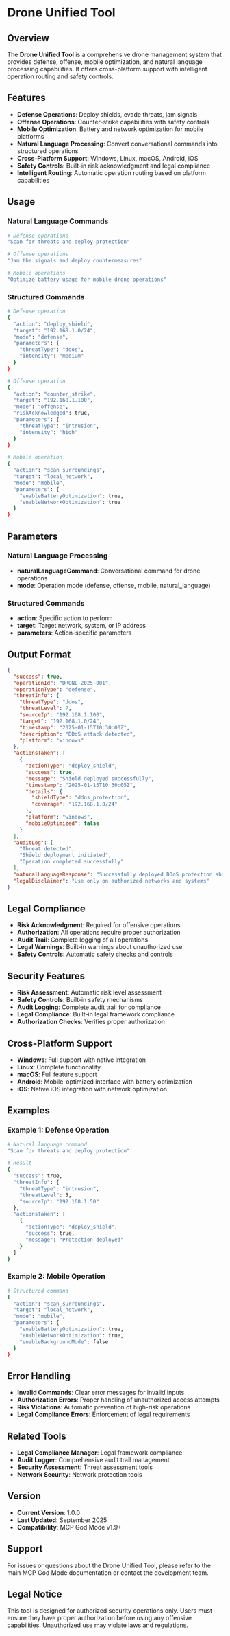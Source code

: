 # Drone Unified Tool

## Overview
The **Drone Unified Tool** is a comprehensive drone management system that provides defense, offense, mobile optimization, and natural language processing capabilities. It offers cross-platform support with intelligent operation routing and safety controls.

## Features
- **Defense Operations**: Deploy shields, evade threats, jam signals
- **Offense Operations**: Counter-strike capabilities with safety controls
- **Mobile Optimization**: Battery and network optimization for mobile platforms
- **Natural Language Processing**: Convert conversational commands into structured operations
- **Cross-Platform Support**: Windows, Linux, macOS, Android, iOS
- **Safety Controls**: Built-in risk acknowledgment and legal compliance
- **Intelligent Routing**: Automatic operation routing based on platform capabilities

## Usage

### Natural Language Commands
```bash
# Defense operations
"Scan for threats and deploy protection"

# Offense operations
"Jam the signals and deploy countermeasures"

# Mobile operations
"Optimize battery usage for mobile drone operations"
```

### Structured Commands
```bash
# Defense operation
{
  "action": "deploy_shield",
  "target": "192.168.1.0/24",
  "mode": "defense",
  "parameters": {
    "threatType": "ddos",
    "intensity": "medium"
  }
}

# Offense operation
{
  "action": "counter_strike",
  "target": "192.168.1.100",
  "mode": "offense",
  "riskAcknowledged": true,
  "parameters": {
    "threatType": "intrusion",
    "intensity": "high"
  }
}

# Mobile operation
{
  "action": "scan_surroundings",
  "target": "local_network",
  "mode": "mobile",
  "parameters": {
    "enableBatteryOptimization": true,
    "enableNetworkOptimization": true
  }
}
```

## Parameters

### Natural Language Processing
- **naturalLanguageCommand**: Conversational command for drone operations
- **mode**: Operation mode (defense, offense, mobile, natural_language)

### Structured Commands
- **action**: Specific action to perform
- **target**: Target network, system, or IP address
- **parameters**: Action-specific parameters

## Output Format
```json
{
  "success": true,
  "operationId": "DRONE-2025-001",
  "operationType": "defense",
  "threatInfo": {
    "threatType": "ddos",
    "threatLevel": 7,
    "sourceIp": "192.168.1.100",
    "target": "192.168.1.0/24",
    "timestamp": "2025-01-15T10:30:00Z",
    "description": "DDoS attack detected",
    "platform": "windows"
  },
  "actionsTaken": [
    {
      "actionType": "deploy_shield",
      "success": true,
      "message": "Shield deployed successfully",
      "timestamp": "2025-01-15T10:30:05Z",
      "details": {
        "shieldType": "ddos_protection",
        "coverage": "192.168.1.0/24"
      },
      "platform": "windows",
      "mobileOptimized": false
    }
  ],
  "auditLog": [
    "Threat detected",
    "Shield deployment initiated",
    "Operation completed successfully"
  ],
  "naturalLanguageResponse": "Successfully deployed DDoS protection shield for the target network",
  "legalDisclaimer": "Use only on authorized networks and systems"
}
```

## Legal Compliance
- **Risk Acknowledgment**: Required for offensive operations
- **Authorization**: All operations require proper authorization
- **Audit Trail**: Complete logging of all operations
- **Legal Warnings**: Built-in warnings about unauthorized use
- **Safety Controls**: Automatic safety checks and controls

## Security Features
- **Risk Assessment**: Automatic risk level assessment
- **Safety Controls**: Built-in safety mechanisms
- **Audit Logging**: Complete audit trail for compliance
- **Legal Compliance**: Built-in legal framework compliance
- **Authorization Checks**: Verifies proper authorization

## Cross-Platform Support
- **Windows**: Full support with native integration
- **Linux**: Complete functionality
- **macOS**: Full feature support
- **Android**: Mobile-optimized interface with battery optimization
- **iOS**: Native iOS integration with network optimization

## Examples

### Example 1: Defense Operation
```bash
# Natural language command
"Scan for threats and deploy protection"

# Result
{
  "success": true,
  "threatInfo": {
    "threatType": "intrusion",
    "threatLevel": 5,
    "sourceIp": "192.168.1.50"
  },
  "actionsTaken": [
    {
      "actionType": "deploy_shield",
      "success": true,
      "message": "Protection deployed"
    }
  ]
}
```

### Example 2: Mobile Operation
```bash
# Structured command
{
  "action": "scan_surroundings",
  "target": "local_network",
  "mode": "mobile",
  "parameters": {
    "enableBatteryOptimization": true,
    "enableNetworkOptimization": true,
    "enableBackgroundMode": false
  }
}
```

## Error Handling
- **Invalid Commands**: Clear error messages for invalid inputs
- **Authorization Errors**: Proper handling of unauthorized access attempts
- **Risk Violations**: Automatic prevention of high-risk operations
- **Legal Compliance Errors**: Enforcement of legal requirements

## Related Tools
- **Legal Compliance Manager**: Legal framework compliance
- **Audit Logger**: Comprehensive audit trail management
- **Security Assessment**: Threat assessment tools
- **Network Security**: Network protection tools

## Version
- **Current Version**: 1.0.0
- **Last Updated**: September 2025
- **Compatibility**: MCP God Mode v1.9+

## Support
For issues or questions about the Drone Unified Tool, please refer to the main MCP God Mode documentation or contact the development team.

## Legal Notice
This tool is designed for authorized security operations only. Users must ensure they have proper authorization before using any offensive capabilities. Unauthorized use may violate laws and regulations.
